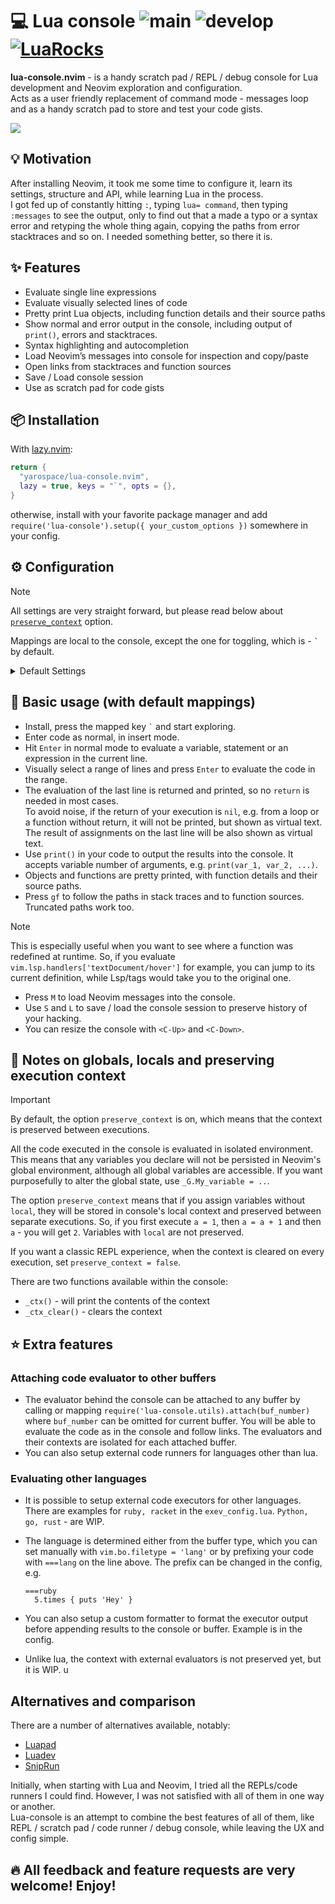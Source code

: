 # 💻 Lua console ![main](https://github.com/yarospace/lua-console.nvim/actions/workflows/test_main.yml/badge.svg?branch=main) ![develop](https://github.com/yarospace/lua-console.nvim/actions/workflows/test_develop.yml/badge.svg?branch=develop) [![LuaRocks](https://img.shields.io/luarocks/v/YaroSpace/lua-console.nvim?logo=lua&color=purple)](https://luarocks.org/modules/YaroSpace/lua-console.nvim)

**lua-console.nvim** - is a handy scratch pad / REPL / debug console for Lua development and Neovim exploration and configuration.  
Acts as a user friendly replacement of command mode - messages loop and as a handy scratch pad to store and test your code gists.

<img src="doc/demo.gif">

## 💡 Motivation

After installing Neovim, it took me some time to configure it, learn its settings, structure and API, while learning Lua in the process.  
I got fed up of constantly hitting `:`, typing `lua= command`, then typing `:messages` to see the output, only to find out that a made a typo or a 
syntax error and retyping the whole thing again, copying the paths from error stacktraces and so on.  I needed something better, so there it is.

## ✨ Features

- Evaluate single line expressions
- Evaluate visually selected lines of code
- Pretty print Lua objects, including function details and their source paths
- Show normal and error output in the console, including output of `print()`, errors and stacktraces. 
- Syntax highlighting and autocompletion
- Load Neovim’s messages into console for inspection and copy/paste
- Open links from stacktraces and function sources
- Save / Load console session
- Use as scratch pad for code gists


## 📦 Installation

With [lazy.nvim](https://github.com/folke/lazy.nvim):

```lua
return {
  "yarospace/lua-console.nvim",
  lazy = true, keys = "`", opts = {},
}
```
otherwise, install with your favorite package manager and add
`require('lua-console').setup({ your_custom_options })` somewhere in your config.


## ⚙️  Configuration

> [!NOTE]
> All settings are very straight forward, but please read below about [`preserve_context`](#-notes-on-globals-locals-and-preserving-execution-context) option.

Mappings are local to the console, except the one for toggling, which is - `` ` `` by default.

<details><summary>Default Settings</summary>

<!-- config:start -->

```lua
opts = {
  buffer = {
    prepend_result_with = '=> ',
    save_path = vim.fn.stdpath('state') .. '/lua-console.lua',
    load_on_start = true, -- load saved session on first entry
    preserve_context = true -- preserve context between executions
  },
  window = {
    border = 'double',  -- single|double|rounded
    height = 0.6, -- percentage of main window
  },
  mappings = {
    toggle = '`',
    quit = 'q',
    eval = '<CR>',
    messages = 'M',
    save = 'S',
    load = 'L',
    resize_up = '<C-Up>',
    resize_down = '<C-Down>',
    help = '?'
  }
}
```
<!-- config:end -->

</details>


## 🚀 Basic usage (with default mappings)

- Install, press the mapped key `` ` `` and start exploring. 
- Enter code as normal, in insert mode.
- Hit `Enter` in normal mode to evaluate a variable, statement or an expression in the current line. 
- Visually select a range of lines and press `Enter` to evaluate the code in the range. 
- The evaluation of the last line is returned and printed, so no `return` is needed in most cases.  
  To avoid noise, if the return of your execution is `nil`, e.g. from a loop or a function without return, it will not be printed, but shown as virtual text. 
  The result of assignments on the last line will be also shown as virtual text.
- Use `print()` in your code to output the results into the console.  It accepts variable number of arguments, e.g. `print(var_1, var_2, ...)`.
- Objects and functions are pretty printed, with function details and their source paths.
- Press `gf` to follow the paths in stack traces and to function sources. Truncated paths work too.

> [!NOTE]
> This is especially useful when you want to see where a function was redefined at runtime.  So, if you evaluate `vim.lsp.handlers['textDocument/hover']` for 
  example, you can jump to its current definition, while Lsp/tags would take you to the original one.

- Press `M` to load Neovim messages into the console. 
- Use `S` and `L` to save / load the console session to preserve history of your hacking. 
- You can resize the console with `<C-Up>` and `<C-Down>`.


## 📓 Notes on globals, locals and preserving execution context

> [!IMPORTANT]
> By default, the option `preserve_context` is on, which means that the context is preserved between executions. 

All the code executed in the console is evaluated in isolated environment.  This means that any variables you declare will not be persisted in Neovim's global 
environment, although all global variables are accessible.  If you want purposefully to alter the global state, use `_G.My_variable = ..`.

The option `preserve_context` means that if you assign variables without `local`, they will be stored in console's local context and preserved between separate executions. 
So, if you first execute `a = 1`, then `a = a + 1` and then `a` - you will get `2`. Variables with `local` are not preserved.  

If you want a classic REPL experience, when the context is cleared on every execution, set `preserve_context = false`.

There are two functions available within the console:

- `_ctx()` - will print the contents of the context
- `_ctx_clear()` - clears the context


## ⭐ Extra features

### Attaching code evaluator to other buffers

- The evaluator behind the console can be attached to any buffer by calling or mapping `require('lua-console.utils).attach(buf_number)` where `buf_number` can be omitted for current buffer.
  You will be able to evaluate the code as in the console and follow links.  The evaluators and their contexts are isolated for each attached buffer.
- You can also setup external code runners for languages other than lua.


### Evaluating other languages

- It is possible to setup external code executors for other languages.  There are examples for `ruby, racket` in the `exev_config.lua`. `Python, go, rust` - are WIP. 
- The language is determined either from the buffer type, which you can set manually with `vim.bo.filetype = 'lang'` or by prefixing your code with `===lang` on the line above. 
  The prefix can be changed in the config, e.g.

  ```
  ===ruby
    5.times { puts 'Hey' }
  ```

- You can also setup a custom formatter to format the executor output before appending results to the console or buffer. Example is in the config.
- Unlike lua, the context with external evaluators is not preserved yet, but it is WIP.
u


## Alternatives and comparison

There are a number of alternatives available, notably:

- [Luapad](https://github.com/rafcamlet/nvim-luapad)
- [Luadev](https://github.com/bfredl/nvim-luadev)
- [SnipRun](https://github.com/michaelb/sniprun)

Initially, when starting with Lua and Neovim, I tried all the REPLs/code runners I could find.  However, I was not satisfied with all of them in one way or another.  
Lua-console is an attempt to combine the best features of all of them, like REPL / scratch pad / code runner / debug console, while leaving the UX and config simple.


## 🔥 All feedback and feature requests are very welcome!  Enjoy!

